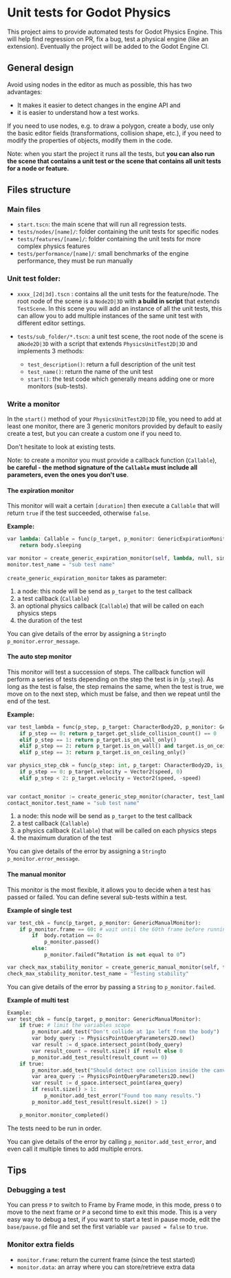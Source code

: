 # Unit tests for Godot Physics

This project aims to provide automated tests for Godot Physics Engine. This will help find regression on PR, fix a bug, test a physical engine (like an extension). Eventually the project will be added to the Godot Engine CI.

## General design

Avoid using nodes in the editor as much as possible, this has two advantages:

- It makes it easier to detect changes in the engine API and
- it is easier to understand how a test works.

If you need to use nodes, e.g. to draw a polygon, create a body, use only the basic editor fields (transformations, collision shape, etc.), if you need to modify the properties of objects, modify them in the code.

Note: when you start the project it runs all the tests, but **you can also run the scene that contains a unit test or the scene that contains all unit tests for a node or feature.**

## Files structure

### Main files

- `start.tscn`: the main scene that will run all regression tests.
- `tests/nodes/[name]/`: folder containing the unit tests for specific nodes
- `tests/features/[name]/`: folder containing the unit tests for more complex physics features
- `tests/performance/[name]/`: small benchmarks of the engine performance, they must be run manually

### Unit test folder:

- `xxxx_[2d|3d].tscn` : contains all the unit tests for the feature/node. The root node of the scene is a `Node2D|3D`  with **a build in script** that extends `TestScene`. In this scene you will add an instance of all the unit tests, this can allow you to add multiple instances of the same unit test with different editor settings.
- `tests/sub_folder/*.tscn`: a unit test scene, the root node of the scene is a`Node2D|3D` with a script that extends `PhysicsUnitTest2D|3D` and implements 3 methods:

  - `test_description()`: return a full description of the unit test
  - `test_name()`: return the name of the unit test
  - `start()`: the test code which generally means adding one or more monitors (sub-tests).
  
### Write a monitor

In the `start()` method of your `PhysicsUnitTest2D|3D` file, you need to add at least one monitor, there are 3 generic monitors provided by default to easily create a test, but you can create a custom one if you need to.

Don't hesitate to look at existing tests.

Note: to create a monitor you must provide a callback function (`Callable`), **be careful - the method signature of the `Callable` must include all parameters, even the ones you don't use**.

#### The expiration monitor

This monitor will wait a certain `[duration]` then execute a `Callable` that will return `true` if the test succeeded, otherwise `false`.

**Example:**

```python
var lambda: Callable = func(p_target, p_monitor: GenericExpirationMonitor):
    return body.sleeping
 
var monitor = create_generic_expiration_monitor(self, lambda, null, simulation_duration)
monitor.test_name = "sub test name"
```

`create_generic_expiration_monitor` takes as parameter:

1. a node: this node will be send as `p_target` to the test callback
2. a test callback (`Callable`)
3. an optional physics callback (`Callable`) that will be called on each physics steps
4. the duration of the test

You can give details of the error by assigning a `String`to `p_monitor.error_message`.

#### The auto step monitor

This monitor will test a succession of steps. The callback function will perform a series of tests depending on the step the test is in (`p_step`). As long as the test is false, the step remains the same, when the test is true, we move on to the next step, which must be false, and then we repeat until the end of the test.

**Example:**

```python
var test_lambda = func(p_step, p_target: CharacterBody2D, p_monitor: GenericStepMonitor):
	if p_step == 0: return p_target.get_slide_collision_count() == 0
    elif p_step == 1: return p_target.is_on_wall_only()
    elif p_step == 2: return p_target.is_on_wall() and target.is_on_ceiling()
    elif p_step == 3: return p_target.is_on_ceiling_only()
    
var physics_step_cbk = func(p_step: int, p_target: CharacterBody2D, is_transition: bool, p_monitor: GenericStepMonitor):
	if p_step == 0: p_target.velocity = Vector2(speed, 0) 
	elif p_step < 2: p_target.velocity = Vector2(speed, -speed)


var contact_monitor := create_generic_step_monitor(character, test_lambda, physics_step_cbk, simulation_duration)
contact_monitor.test_name = "sub test name"
```

1. a node: this node will be send as `p_target` to the test callback
2. a test callback (`Callable`)
3. a physics callback (`Callable`) that will be called on each physics steps
4. the maximum duration of the test

You can give details of the error by assigning a `String`to `p_monitor.error_message`.

#### The manual monitor

This monitor is the most flexible, it allows you to decide when a test has passed or failed. You can define several sub-tests within a test.

**Example of single test**

```python
var test_cbk = func(p_target, p_monitor: GenericManualMonitor):
	if p_monitor.frame == 60: # wait until the 60th frame before running the test.
    	if  body.rotation == 0:
        	p_monitor.passed()
   		else:
        	p_monitor.failed(“Rotation is not equal to 0”)

var check_max_stability_monitor = create_generic_manual_monitor(self, test_cbk, simulation_duration)
check_max_stability_monitor.test_name = "Testing stability"
```

You can give details of the error by passing a `String` to `p_monitor.failed`.

**Example of multi test**

```python
Example:
var test_cbk = func(p_target, p_monitor: GenericManualMonitor):
	if true: # limit the variables scope
    	p_monitor.add_test("Don't collide at 1px left from the body")
        var body_query := PhysicsPointQueryParameters2D.new()
        var result := d_space.intersect_point(body_query)
        var result_count = result.size() if result else 0
        p_monitor.add_test_result(result_count == 0)
    if true:
        p_monitor.add_test("Should detect one collision inside the canvas")
        var area_query := PhysicsPointQueryParameters2D.new()
        var result := d_space.intersect_point(area_query)
        if result.size() > 1:
        	p_monitor.add_test_error("Found too many results.")
        p_monitor.add_test_result(result.size() > 1)
        
    p_monitor.monitor_completed()
```

The tests need to be run in order.

You can give details of the error by calling `p_monitor.add_test_error`, and even call it multiple times to add multiple errors.

## Tips

### Debugging a test

You can press `P` to switch to Frame by Frame mode, in this mode, press `O` to move to the next frame or `P` a second time to exit this mode. This is a very easy way to debug a test, if you want to start a test in pause mode, edit the `base/pause.gd` file and set the first variable `var paused = false` to `true`. 

### Monitor extra fields

  - `monitor.frame`: return the current frame (since the test started)
  - `monitor.data`: an array where you can store/retrieve extra data
